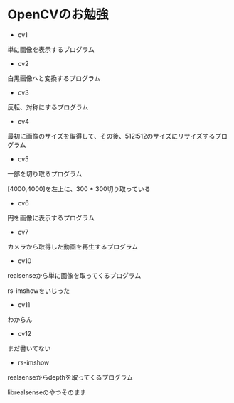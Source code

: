 # OpenCVのお勉強

- cv1

単に画像を表示するプログラム

- cv2

白黒画像へと変換するプログラム

- cv3

反転、対称にするプログラム

- cv4

最初に画像のサイズを取得して、その後、512:512のサイズにリサイズするプログラム

- cv5

一部を切り取るプログラム

[4000,4000]を左上に、300 * 300切り取っている

- cv6

円を画像に表示するプログラム

- cv7

カメラから取得した動画を再生するプログラム

- cv10

realsenseから単に画像を取ってくるプログラム

rs-imshowをいじった

- cv11

わからん

- cv12

まだ書いてない

- rs-imshow

realsenseからdepthを取ってくるプログラム

librealsenseのやつそのまま
